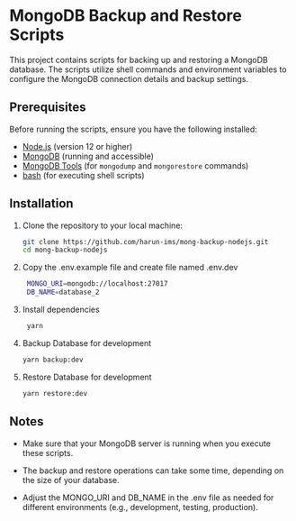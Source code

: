 # MongoDB Backup and Restore Scripts

This project contains scripts for backing up and restoring a MongoDB database. The scripts utilize shell commands and environment variables to configure the MongoDB connection details and backup settings.

## Prerequisites

Before running the scripts, ensure you have the following installed:

- [Node.js](https://nodejs.org/) (version 12 or higher)
- [MongoDB](https://www.mongodb.com/) (running and accessible)
- [MongoDB Tools](https://www.mongodb.com/try/download/database-tools) (for `mongodump` and `mongorestore` commands)
- [bash](https://www.gnu.org/software/bash/) (for executing shell scripts)

## Installation

1. Clone the repository to your local machine:

   ```bash
   git clone https://github.com/harun-ims/mong-backup-nodejs.git
   cd mong-backup-nodejs
   ```

2. Copy the .env.example file and create file named .env.dev

   ```bash
    MONGO_URI=mongodb://localhost:27017
    DB_NAME=database_2
   ```

3. Install dependencies

   ```bash
    yarn
   ```

4. Backup Database for development

   ```bash
   yarn backup:dev
   ```

5. Restore Database for development
   ```bash
   yarn restore:dev
   ```

## Notes

- Make sure that your MongoDB server is running when you execute these scripts.

- The backup and restore operations can take some time, depending on the size of your database.

- Adjust the MONGO_URI and DB_NAME in the .env file as needed for different environments (e.g., development, testing, production).

